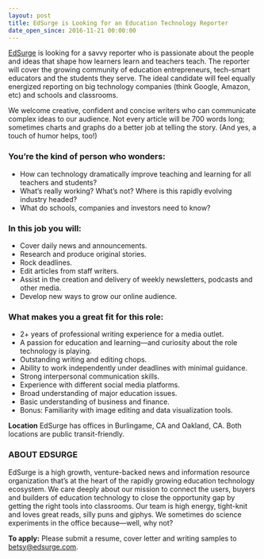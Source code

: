 ```yaml
---
layout: post
title: EdSurge is Looking for an Education Technology Reporter
date_open_since: 2016-11-21 00:00:00
---
```


[EdSurge](http://www.edsurge.com) is looking for a savvy reporter who is passionate about the people and ideas that shape how learners learn and teachers teach. The reporter will cover the growing community of education entrepreneurs, tech-smart educators and the students they serve. The ideal candidate will feel equally energized reporting on big technology companies (think Google, Amazon, etc) and schools and classrooms.

We welcome creative, confident and concise writers who can communicate complex ideas to our audience. Not every article will be 700 words long; sometimes charts and graphs do a better job at telling the story. (And yes, a touch of humor helps, too!)

<!--break-->

### You’re the kind of person who wonders:

* How can technology dramatically improve teaching and learning for all teachers and students?
* What’s really working? What’s not? Where is this rapidly evolving industry headed?
* What do schools, companies and investors need to know? 

### In this job you will:

* Cover daily news and announcements.
* Research and produce original stories.
* Rock deadlines.
* Edit articles from staff writers.
* Assist in the creation and delivery of weekly newsletters, podcasts and other media.
* Develop new ways to grow our online audience.


### What makes you a great fit for this role:

* 2+ years of professional writing experience for a media outlet. 
* A passion for education and learning—and curiosity about the role technology is playing. 
* Outstanding writing and editing chops.
* Ability to work independently under deadlines with minimal guidance.
* Strong interpersonal communication skills.
* Experience with different social media platforms.
* Broad understanding of major education issues.
* Basic understanding of business and finance.
* Bonus: Familiarity with image editing and data visualization tools.


**Location**
EdSurge has offices in Burlingame, CA and Oakland, CA. Both locations are public transit-friendly.

### ABOUT EDSURGE
EdSurge is a high growth, venture-backed news and information resource organization that’s at the heart of the rapidly growing education technology ecosystem. We care deeply about our mission to connect the users, buyers and builders of education technology to close the opportunity gap by getting the right tools into classrooms. Our team is high energy, tight-knit and loves great reads, silly puns and giphys. We sometimes do science experiments in the office because—well, why not?

**To apply:** Please submit a resume, cover letter and writing samples to <a href="mailto:betsy@edsurge.com" class="button button-rounded button-primary button-large">betsy@edsurge.com</a>.
